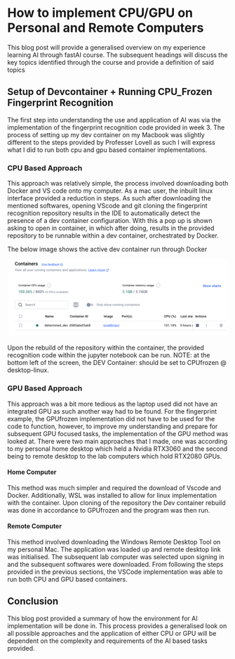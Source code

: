 # How to implement CPU/GPU on Personal and Remote Computers 
This blog post will provide a generalised overview on my experience learning AI through fastAI course. 
The subsequent headings will discuss the key topics identified through the course and provide a definition
of said topics

## Setup of Devcontainer + Running CPU_Frozen Fingerprint Recognition 

The first step into understanding the use and application of AI was via the implementation of the fingerprint recognition 
code provided in week 3. The process of setting up my dev container on my Macbook was slightly different to the steps 
provided by Professer Lovell as such I will express what I did to run both cpu and gpu based container implementations. 

### CPU Based Approach

This approach was relatively simple, the process involved downloading both Docker and VS code onto my computer. As a mac 
user, the inbuilt linux interface provided a reduction in steps. As such after downloading the mentioned softwares, opening
VScode and git cloning the fingerprint recognition repository results in the IDE to automatically detect the presence of
a dev container configuration. With this a pop up is shown asking to open in container, in which after doing, results 
in the provided repository to be runnable within a dev container, orchestrated by Docker. 

The below image shows the active dev container run through Docker 

![](/images/Docker.png "docker logo")

Upon the rebuild of the repository within the container, the provided recognition code within the jupyter notebook can be run. 
NOTE: at the bottom left of the screen, the DEV Container: should be set to CPUfrozen @ desktop-linux. 

### GPU Based Approach

This approach was a bit more tedious as the laptop used did not have an integrated GPU as such another way had to be found. 
For the fingerprint example, the GPUfrozen implementation did not have to be used for the code to function, however, to 
improve my understanding and prepare for subsequent GPU focused tasks, the implementation of the GPU method was looked at. 
There were two main approaches that I made, one was according to my personal home desktop which held a Nvidia RTX3060 and the second
being to remote desktop to the lab computers which hold RTX2080 GPUs.

#### Home Computer

This method was much simpler and required the download of Vscode and Docker. Additionally, WSL was installed to allow for linux 
implementation with the container. Upon cloning of the repository the Dev container rebuild was done in accordance to GPUfrozen
and the program was then run.

#### Remote Computer

This method involved downloading the Windows Remote Desktop Tool on my personal Mac. The application was loaded up and remote desktop
link was initialised. The subsequent lab computer was selected upon signing in and the subsequent softwares were downloaded. From following the steps provided in the previous sections, the VSCode implementation was able to run both CPU and GPU based containers. 

## Conclusion

This blog post provided a summary of how the environment for AI implementation will be done in. This process provides a generalised look on all possible approaches and the application of either CPU or GPU will be dependent on the complexity and requirements of the AI based tasks provided. 

